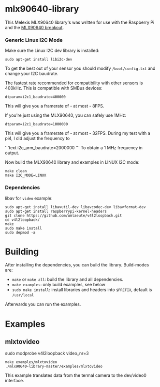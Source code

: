 # mlx90640-library

This Melexis MLX90640 library's was written for use with the Raspberry Pi and the [MLX90640 breakout](https://shop.pimoroni.com/products/mlx90640-thermal-camera-breakout).


### Generic Linux I2C Mode

Make sure the Linux I2C dev library is installed:

```text
sudo apt-get install libi2c-dev
```

To get the best out of your sensor you should modify `/boot/config.txt` and change your I2C baudrate.

The fastest rate recommended for compatibility with other sensors is 400kHz. This is compatible with SMBus devices:

```text
dtparam=i2c1_baudrate=400000
```

This will give you a framerate of - at most - 8FPS.

If you're just using the MLX90640, you can safely use 1MHz:

```text
dtparam=i2c1_baudrate=1000000
```

This will give you a framerate of - at most - 32FPS.
During my test with a pi4, I did adjust the frequency to

'''text
i2c_arm_baudrate=2000000
'''
To obtain a 1 MHz frequency in output.

Now build the MLX90640 library and examples in LINUX I2C mode:

```text
make clean
make I2C_MODE=LINUX
```

### Dependencies

libav for `video` example:

```text
sudo apt-get install libavutil-dev libavcodec-dev libavformat-dev
sudo apt-get install raspberrypi-kernel-headers
git clone https://github.com/umlaeute/v4l2loopback.git
cd v4l2loopback/
make
sudo make install
sudo depmod -a
```

# Building

After installing the dependencies, you can build the library. Build-modes are:

* `make` or `make all`: build the library and all dependencies.
* `make examples`: only build examples, see below
* `sudo make install`: install libraries and headers into `$PREFIX`, default is `/usr/local`

Afterwards you can run the examples.

# Examples
## mlxtovideo

sudo modprobe v4l2loopback video_nr=3

```
make examples/mlxtovideo
./mlx90640-library-master/examples/mlxtovideo
```

This example translates data from the termal camera to the dev/video0 interface.
